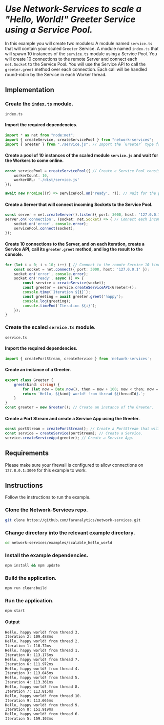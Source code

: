 # *Use Network-Services to scale a "Hello, World!" Greeter Service using a Service Pool.*

In this example you will create two modules: A module named `service.ts` that will contain your scaled `Greeter` Service.  A module named `index.ts` that will spawn 10 instances of the `service.ts` module using a Service Pool.  You will create 10 connections to the remote Server and connect each `net.Socket` to the Service Pool.  You will use the Service API to call the `greeter.greet` method over each connection.  Each call will be handled round-robin by the Service in each Worker thread. 

## Implementation

### Create the `index.ts` module.
`index.ts`
#### Import the required dependencies.
```ts
import * as net from "node:net";
import { createService, createServicePool } from "network-services";
import { Greeter } from "./service.js"; // Import the `Greeter` type from the scaled module.
```
#### Create a pool of 10 instances of the scaled module `service.js` and wait for the Workers to come online.
```ts
const servicePool = createServicePool({ // Create a Service Pool consisting of 10 instances of the `service.js` module.
    workerCount: 10,
    workerURL: './dist/service.js'
});

await new Promise((r) => servicePool.on('ready', r)); // Wait for the pool to become ready.
```
#### Create a Server that will connect incoming Sockets to the Service Pool.
```ts
const server = net.createServer().listen({ port: 3000, host: '127.0.0.1' });
server.on('connection', (socket: net.Socket) => { // Connect each incomming connection to the Service Pool.
    socket.on('error', console.error);
    servicePool.connect(socket);
});
```
#### Create 10 connections to the Server, and on each iteration, create a Service API, call its `greeter.greet` method, and log the result to the console.
```ts
for (let i = 0; i < 10; i++) { // Connect to the remote Service 10 times and call and log the result of the `greeter.greet` method.
    const socket = net.connect({ port: 3000, host: '127.0.0.1' });
    socket.on('error', console.error);
    socket.on('ready', async () => {
        const service = createService(socket);
        const greeter = service.createServiceAPI<Greeter>();
        console.time(`Iteration ${i}`);
        const greeting = await greeter.greet('happy');
        console.log(greeting);
        console.timeEnd(`Iteration ${i}`);
    });
}
``` 
### Create the scaled `service.ts` module.
`service.ts`
#### Import the required dependencies.
```ts
import { createPortStream, createService } from 'network-services';
```
#### Create an instance of a Greeter.
```ts
export class Greeter {
    greet(kind: string) {
        for (let now = Date.now(), then = now + 100; now < then; now = Date.now()); // Block for 100 milliseconds.
        return `Hello, ${kind} world! from thread ${threadId}.`;
    }
}
const greeter = new Greeter(); // Create an instance of the Greeter.
```
#### Create a Port Stream and create a Service App using the Greeter.
```ts
const portStream = createPortStream(); // Create a PortStream that will wrap the `parentThread` MessagePort in a stream.Duplex. 
const service = createService(portStream); // Create a Service.
service.createServiceApp(greeter); // Create a Service App.
```
## Requirements
Please make sure your firewall is configured to allow connections on `127.0.0.1:3000` for this example to work.

## Instructions

Follow the instructions to run the example.

### Clone the Network-Services repo.
```bash
git clone https://github.com/faranalytics/network-services.git
```
### Change directory into the relevant example directory.
```bash
cd network-services/examples/scalable_hello_world
```
### Install the example dependencies.
```bash
npm install && npm update
```
### Build the application.
```bash
npm run clean:build
```
### Run the application.
```bash
npm start
```
#### Output
```bash
Hello, happy world! from thread 3.
Iteration 2: 109.488ms
Hello, happy world! from thread 2.
Iteration 1: 110.72ms
Hello, happy world! from thread 1.
Iteration 0: 113.176ms
Hello, happy world! from thread 7.
Iteration 6: 111.972ms
Hello, happy world! from thread 4.
Iteration 3: 113.045ms
Hello, happy world! from thread 5.
Iteration 4: 113.361ms
Hello, happy world! from thread 8.
Iteration 7: 113.815ms
Hello, happy world! from thread 10.
Iteration 9: 113.665ms
Hello, happy world! from thread 9.
Iteration 8: 151.919ms
Hello, happy world! from thread 6.
Iteration 5: 159.103ms
```